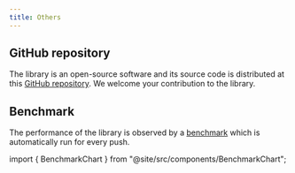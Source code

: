 ```yaml
---
title: Others
---
```


## GitHub repository
The library is an open-source software and its source code is distributed at this [GitHub repository](https://github.com/shwaka/kohomology). We welcome your contribution to the library.

## Benchmark
The performance of the library is observed by a <a href="/benchmark/index.html" target="_blank">benchmark</a> which is automatically run for every push.

import { BenchmarkChart } from "@site/src/components/BenchmarkChart";

<BenchmarkChart/>
